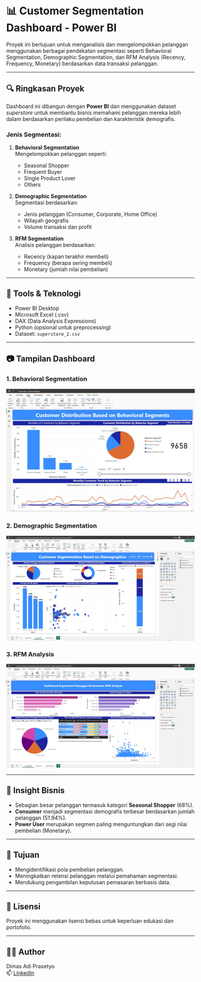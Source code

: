 # 📊 Customer Segmentation Dashboard - Power BI

Proyek ini bertujuan untuk menganalisis dan mengelompokkan pelanggan menggunakan berbagai pendekatan segmentasi seperti Behavioral Segmentation, Demographic Segmentation, dan RFM Analysis (Recency, Frequency, Monetary) berdasarkan data transaksi pelanggan.

---

## 🔍 Ringkasan Proyek

Dashboard ini dibangun dengan **Power BI** dan menggunakan dataset *superstore* untuk membantu bisnis memahami pelanggan mereka lebih dalam berdasarkan perilaku pembelian dan karakteristik demografis.

### Jenis Segmentasi:
1. **Behavioral Segmentation**  
   Mengelompokkan pelanggan seperti:
   - Seasonal Shopper
   - Frequent Buyer
   - Single Product Lover
   - Others

2. **Demographic Segmentation**  
   Segmentasi berdasarkan:
   - Jenis pelanggan (Consumer, Corporate, Home Office)
   - Wilayah geografis
   - Volume transaksi dan profit

3. **RFM Segmentation**  
   Analisis pelanggan berdasarkan:
   - Recency (kapan terakhir membeli)
   - Frequency (berapa sering membeli)
   - Monetary (jumlah nilai pembelian)

---

## 🧰 Tools & Teknologi

- Power BI Desktop
- Microsoft Excel (.csv)
- DAX (Data Analysis Expressions)
- Python (opsional untuk preprocessing)
- Dataset: `superstore_2.csv`


---

## 📷 Tampilan Dashboard

### 1. Behavioral Segmentation
![Behavioral](customer_segmentation%20of%20behavior_segments.JPG)

### 2. Demographic Segmentation
![Demographic](customer_segmentation%20of%20demographics.JPG)

### 3. RFM Analysis
![RFM](customer_segmentation%20RFM.JPG)

---

## 🎯 Insight Bisnis

- Sebagian besar pelanggan termasuk kategori **Seasonal Shopper** (68%).
- **Consumer** menjadi segmentasi demografis terbesar berdasarkan jumlah pelanggan (51.94%).
- **Power User** merupakan segmen paling menguntungkan dari segi nilai pembelian (Monetary).

---

## 📌 Tujuan

- Mengidentifikasi pola pembelian pelanggan.
- Meningkatkan retensi pelanggan melalui pemahaman segmentasi.
- Mendukung pengambilan keputusan pemasaran berbasis data.

---

## 📝 Lisensi

Proyek ini menggunakan lisensi bebas untuk keperluan edukasi dan portofolio.

---

## 🙋‍♂️ Author

Dimas Adi Prasetyo  
📫 [LinkedIn](https://www.linkedin.com/in/dimasadiprasetyo)

